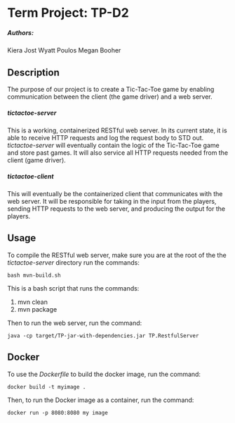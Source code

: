 # Term Project: TP-D2
##### Authors:
Kiera Jost
Wyatt Poulos
Megan Booher

## Description
The purpose of our project is to create a Tic-Tac-Toe game by enabling communication between the client (the game driver) and a web server.  

##### tictactoe-server
This is a working, containerized RESTful web server. In its current state, it is able to receive HTTP requests and log the request body to STD out. *tictactoe-server* will eventually contain the logic of the Tic-Tac-Toe game and store past games. It will also service all HTTP requests needed from the client (game driver).
##### tictactoe-client 
This will eventually be the containerized client that communicates with the web server. It will be responsible for taking in the input from the players, sending HTTP requests to the web server, and producing the output for the players.

## Usage
To compile the RESTful web server, make sure you are at the root of the the *tictactoe-server* directory run the commands:
```
bash mvn-build.sh
```
This is a bash script that runs the commands:
1. mvn clean
2. mvn package

Then to run the web server, run the command:
```
java -cp target/TP-jar-with-dependencies.jar TP.RestfulServer
```
## Docker
To use the *Dockerfile* to build the docker image, run the command:
```
docker build -t myimage .
```
Then, to run the Docker image as a container, run the command:
```
docker run -p 8080:8080 my image
``` 

